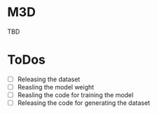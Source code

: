 # M3D

TBD

# ToDos

- [ ] Releasing the dataset
- [ ] Reasling the model weight
- [ ] Reasling the code for training the model
- [ ] Releasing the code for generating the dataset
